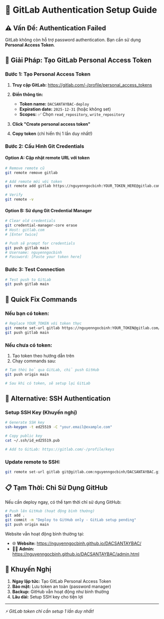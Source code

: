 # 🔐 GitLab Authentication Setup Guide

## ⚠️ **Vấn Đề:** Authentication Failed

GitLab không còn hỗ trợ password authentication. Bạn cần sử dụng **Personal Access Token**.

## 🚀 **Giải Pháp: Tạo GitLab Personal Access Token**

### **Bước 1: Tạo Personal Access Token**

1. **Truy cập GitLab:** https://gitlab.com/-/profile/personal_access_tokens
2. **Điền thông tin:**
   - **Token name:** `DACSANTAYBAC-deploy`
   - **Expiration date:** `2025-12-31` (hoặc không set)
   - **Scopes:** ✅ Chọn `read_repository`, `write_repository`

3. **Click "Create personal access token"**
4. **Copy token** (chỉ hiển thị 1 lần duy nhất!)

### **Bước 2: Cấu Hình Git Credentials**

#### **Option A: Cập nhật remote URL với token**
```bash
# Remove remote cũ
git remote remove gitlab

# Add remote mới với token
git remote add gitlab https://nguyenngocbinh:YOUR_TOKEN_HERE@gitlab.com/nguyenngocbinh/DACSANTAYBAC.git

# Verify
git remote -v
```

#### **Option B: Sử dụng Git Credential Manager**
```bash
# Clear old credentials
git credential-manager-core erase
# Host: gitlab.com
# [Enter twice]

# Push sẽ prompt for credentials
git push gitlab main
# Username: nguyenngocbinh
# Password: [Paste your token here]
```

### **Bước 3: Test Connection**
```bash
# Test push to GitLab
git push gitlab main
```

## 🔧 **Quick Fix Commands**

### **Nếu bạn có token:**
```bash
# Replace YOUR_TOKEN với token thực
git remote set-url gitlab https://nguyenngocbinh:YOUR_TOKEN@gitlab.com/nguyenngocbinh/DACSANTAYBAC.git
git push gitlab main
```

### **Nếu chưa có token:**
1. Tạo token theo hướng dẫn trên
2. Chạy commands sau:

```bash
# Tạm thời bỏ qua GitLab, chỉ push GitHub
git push origin main

# Sau khi có token, sẽ setup lại GitLab
```

## 🚀 **Alternative: SSH Authentication**

### **Setup SSH Key (Khuyến nghị)**
```bash
# Generate SSH key
ssh-keygen -t ed25519 -C "your.email@example.com"

# Copy public key
cat ~/.ssh/id_ed25519.pub

# Add to GitLab: https://gitlab.com/-/profile/keys
```

### **Update remote to SSH:**
```bash
git remote set-url gitlab git@gitlab.com:nguyenngocbinh/DACSANTAYBAC.git
```

## 📋 **Tạm Thời: Chỉ Sử Dụng GitHub**

Nếu cần deploy ngay, có thể tạm thời chỉ sử dụng GitHub:

```bash
# Push lên GitHub (hoạt động bình thường)
git add .
git commit -m "Deploy to GitHub only - GitLab setup pending"
git push origin main
```

Website vẫn hoạt động bình thường tại:
- 🌐 **Website:** https://nguyenngocbinh.github.io/DACSANTAYBAC/
- 👨‍💼 **Admin:** https://nguyenngocbinh.github.io/DACSANTAYBAC/admin.html

## 🎯 **Khuyến Nghị**

1. **Ngay lập tức:** Tạo GitLab Personal Access Token
2. **Bảo mật:** Lưu token an toàn (password manager)
3. **Backup:** GitHub vẫn hoạt động như bình thường
4. **Lâu dài:** Setup SSH key cho tiện lợi

---
*⚡ GitLab token chỉ cần setup 1 lần duy nhất!*
